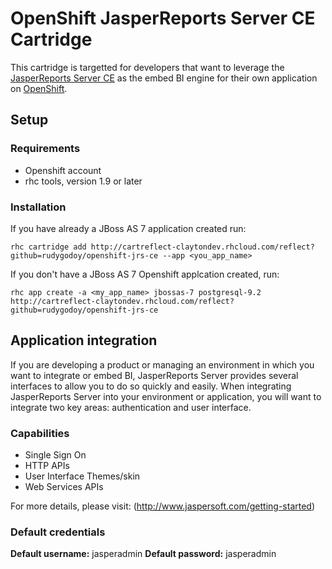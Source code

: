 # OpenShift JasperReports Server CE Cartridge

This cartridge is targetted for developers that want to leverage the [JasperReports Server CE](http://www.jaspersoft.com) as the embed BI engine for their own application on  [OpenShift](https://openshift.redhat.com/app/login).

## Setup

### Requirements

  * Openshift account
  * rhc tools, version 1.9 or later

### Installation

If you have already a JBoss AS 7 application created run:

    rhc cartridge add http://cartreflect-claytondev.rhcloud.com/reflect?github=rudygodoy/openshift-jrs-ce --app <you_app_name>

If you don't have a JBoss AS 7 Openshift applcation created, run:

    rhc app create -a <my_app_name> jbossas-7 postgresql-9.2 http://cartreflect-claytondev.rhcloud.com/reflect?github=rudygodoy/openshift-jrs-ce


## Application integration

If you are developing a product or managing an environment in which you want to integrate or embed BI, JasperReports Server provides several interfaces to allow you to do so quickly and easily. When integrating JasperReports Server into your environment or application, you will want to integrate two key areas: authentication and user interface.


### Capabilities

   * Single Sign On
   * HTTP APIs
   * User Interface Themes/skin
   * Web Services APIs

For more details, please visit: (http://www.jaspersoft.com/getting-started)


### Default credentials

**Default username:** jasperadmin
**Default password:** jasperadmin


